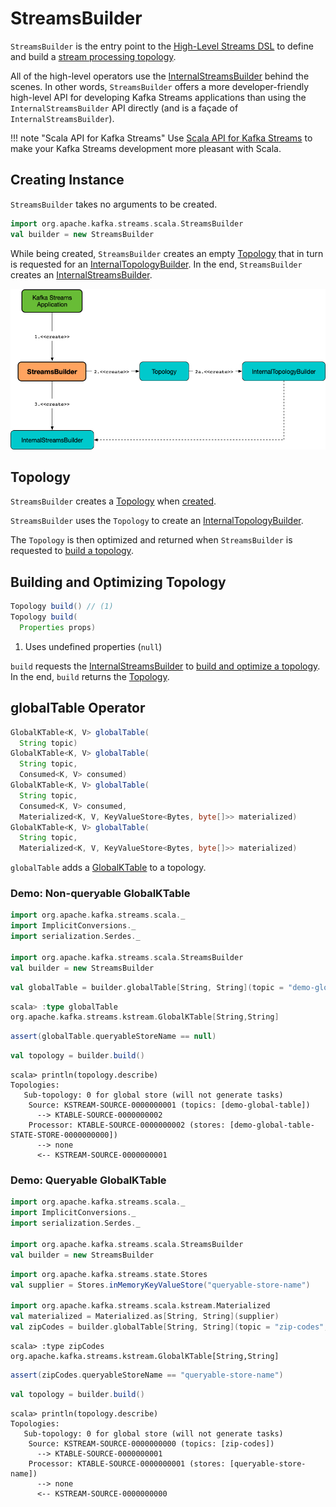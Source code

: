 # StreamsBuilder

`StreamsBuilder` is the entry point to the [High-Level Streams DSL](kstream/index.md) to define and build a [stream processing topology](#topology).

All of the high-level operators use the [InternalStreamsBuilder](kstream/InternalStreamsBuilder.md) behind the scenes. In other words, `StreamsBuilder` offers a more developer-friendly high-level API for developing Kafka Streams applications than using the `InternalStreamsBuilder` API directly (and is a façade of `InternalStreamsBuilder`).

!!! note "Scala API for Kafka Streams"
    Use [Scala API for Kafka Streams](scala.md) to make your Kafka Streams development more pleasant with Scala.

## Creating Instance

`StreamsBuilder` takes no arguments to be created.

```scala
import org.apache.kafka.streams.scala.StreamsBuilder
val builder = new StreamsBuilder
```

While being created, `StreamsBuilder` creates an empty [Topology](#topology) that in turn is requested for an [InternalTopologyBuilder](#internalTopologyBuilder). In the end, `StreamsBuilder` creates an [InternalStreamsBuilder](#internalStreamsBuilder).

![StreamsBuilder, Topology and InternalStreamsBuilder](images/StreamsBuilder.png)

## <span id="topology"> Topology

`StreamsBuilder` creates a [Topology](Topology.md) when [created](#creating-instance).

`StreamsBuilder` uses the `Topology` to create an [InternalTopologyBuilder](#internalTopologyBuilder).

The `Topology` is then optimized and returned when `StreamsBuilder` is requested to [build a topology](#build).

## <span id="build"> Building and Optimizing Topology

```java
Topology build() // (1)
Topology build(
  Properties props)
```

1. Uses undefined properties (`null`)

`build` requests the [InternalStreamsBuilder](#internalStreamsBuilder) to [build and optimize a topology](kstream/InternalStreamsBuilder.md#buildAndOptimizeTopology). In the end, `build` returns the [Topology](#topology).

## <span id="globalTable"> globalTable Operator

```java
GlobalKTable<K, V> globalTable(
  String topic)
GlobalKTable<K, V> globalTable(
  String topic,
  Consumed<K, V> consumed)
GlobalKTable<K, V> globalTable(
  String topic,
  Consumed<K, V> consumed,
  Materialized<K, V, KeyValueStore<Bytes, byte[]>> materialized)
GlobalKTable<K, V> globalTable(
  String topic,
  Materialized<K, V, KeyValueStore<Bytes, byte[]>> materialized)
```

`globalTable` adds a [GlobalKTable](kstream/GlobalKTable.md) to a topology.

### <span id="globalTable-demo-non-queryable"> Demo: Non-queryable GlobalKTable

```scala
import org.apache.kafka.streams.scala._
import ImplicitConversions._
import serialization.Serdes._

import org.apache.kafka.streams.scala.StreamsBuilder
val builder = new StreamsBuilder
```

```scala
val globalTable = builder.globalTable[String, String](topic = "demo-global-table")
```

```scala
scala> :type globalTable
org.apache.kafka.streams.kstream.GlobalKTable[String,String]
```

```scala
assert(globalTable.queryableStoreName == null)
```

```scala
val topology = builder.build()
```

```text
scala> println(topology.describe)
Topologies:
   Sub-topology: 0 for global store (will not generate tasks)
    Source: KSTREAM-SOURCE-0000000001 (topics: [demo-global-table])
      --> KTABLE-SOURCE-0000000002
    Processor: KTABLE-SOURCE-0000000002 (stores: [demo-global-table-STATE-STORE-0000000000])
      --> none
      <-- KSTREAM-SOURCE-0000000001
```

### <span id="globalTable-demo-queryable"> Demo: Queryable GlobalKTable

```scala
import org.apache.kafka.streams.scala._
import ImplicitConversions._
import serialization.Serdes._

import org.apache.kafka.streams.scala.StreamsBuilder
val builder = new StreamsBuilder
```

```scala
import org.apache.kafka.streams.state.Stores
val supplier = Stores.inMemoryKeyValueStore("queryable-store-name")

import org.apache.kafka.streams.scala.kstream.Materialized
val materialized = Materialized.as[String, String](supplier)
val zipCodes = builder.globalTable[String, String](topic = "zip-codes", materialized)
```

```text
scala> :type zipCodes
org.apache.kafka.streams.kstream.GlobalKTable[String,String]
```

```scala
assert(zipCodes.queryableStoreName == "queryable-store-name")
```

```scala
val topology = builder.build()
```

```text
scala> println(topology.describe)
Topologies:
   Sub-topology: 0 for global store (will not generate tasks)
    Source: KSTREAM-SOURCE-0000000000 (topics: [zip-codes])
      --> KTABLE-SOURCE-0000000001
    Processor: KTABLE-SOURCE-0000000001 (stores: [queryable-store-name])
      --> none
      <-- KSTREAM-SOURCE-0000000000
```
